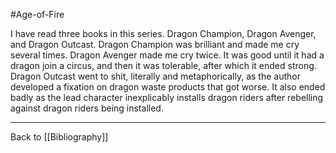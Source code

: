 #Age-of-Fire

I have read three books in this series.  Dragon Champion, Dragon Avenger, and Dragon Outcast.  Dragon Champion was brilliant and made me cry several times.  Dragon Avenger made me cry twice.  It was good until it had a dragon join a circus, and then it was tolerable, after which it ended strong.  Dragon Outcast went to shit, literally and metaphorically, as the author developed a fixation on dragon waste products that got worse.  It also ended badly as the lead character inexplicably installs dragon riders after rebelling against dragon riders being installed.

---
Back to [[Bibliography]]